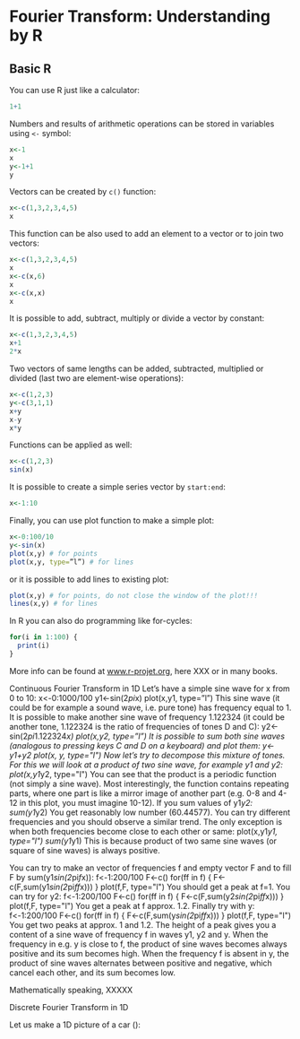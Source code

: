 # Fourier Transform: Understanding by R

## Basic R

You can use R just like a calculator:

```R
1+1
```

Numbers and results of arithmetic operations can be stored in variables using `<-` symbol:

```R
x<-1
x
y<-1+1
y
```

Vectors can be created by `c()` function:

```R
x<-c(1,3,2,3,4,5)
x
```

This function can be also used to add an element to a vector or to join two vectors:

```R
x<-c(1,3,2,3,4,5)
x
x<-c(x,6)
x
x<-c(x,x)
x
```

It is possible to add, subtract, multiply or divide a vector by constant:

```R
x<-c(1,3,2,3,4,5)
x+1
2*x
```

Two vectors of same lengths can be added, subtracted, multiplied or divided (last two are element-wise operations):

```R
x<-c(1,2,3)
y<-c(3,1,1)
x+y
x-y
x*y
```

Functions can be applied as well:

```R
x<-c(1,2,3)
sin(x)
```

It is possible to create a simple series vector by `start:end`:

```R
x<-1:10
```

Finally, you can use plot function to make a simple plot:

```R
x<-0:100/10
y<-sin(x)
plot(x,y) # for points
plot(x,y, type=”l”) # for lines
```

or it is possible to add lines to existing plot:

```R
plot(x,y) # for points, do not close the window of the plot!!!
lines(x,y) # for lines
```

In R you can also do programming like for-cycles:

```R
for(i in 1:100) {
  print(i)
}
```

More info can be found at www.r-projet.org, here XXX or in many books.

Continuous Fourier Transform in 1D
Let’s have a simple sine wave for x from 0 to 10:
x<-0:1000/100
y1<-sin(2*pi*x)
plot(x,y1, type=”l”)
This sine wave (it could be for example a sound wave, i.e. pure tone) has frequency equal to 1. It is possible to make another sine wave of frequency 1.122324 (it could be another tone, 1.122324 is the ratio of frequencies of tones D and C):
y2<-sin(2*pi*1.122324*x)
plot(x,y2, type=”l”)
It is possible to sum both sine waves (analogous to pressing keys C and D on a keyboard) and plot them:
y<-y1+y2
plot(x, y, type="l")
Now let’s try to decompose this mixture of tones. For this we will look at a product of two sine wave, for example y1 and y2:
plot(x,y1*y2, type="l")
You can see that the product is a periodic function (not simply a sine wave). Most interestingly, the function contains repeating parts, where one part is like a mirror image of another part (e.g. 0-8 and 4-12 in this plot, you must imagine 10-12). If you sum values of y1*y2:
sum(y1*y2)
You get reasonably low number (60.44577). You can try different frequencies and you should observe a similar trend. The only exception is when both frequencies become close to each other or same:
plot(x,y1*y1, type="l")
sum(y1*y1)
This is because product of two same sine waves (or square of sine waves) is always positive.

You can try to make an vector of frequencies f and empty vector F and to fill F by sum(y1*sin(2*pi*f*x)):
f<-1:200/100
F<-c()
for(ff in f) {
  F<-c(F,sum(y1*sin(2*pi*ff*x)))
}
plot(f,F, type="l")
You should get a peak at f=1. You can try for y2:
f<-1:200/100
F<-c()
for(ff in f) {
  F<-c(F,sum(y2*sin(2*pi*ff*x)))
}
plot(f,F, type="l")
You get a peak at f approx. 1.2. Finally try with y:
f<-1:200/100
F<-c()
for(ff in f) {
  F<-c(F,sum(y*sin(2*pi*ff*x)))
}
plot(f,F, type="l")
You get two peaks at approx. 1 and 1.2. The height of a peak gives you a content of a sine wave of frequency f in waves y1, y2 and y. When the frequency in e.g. y is close to f, the product of sine waves becomes always positive and its sum becomes high. When the frequency f is absent in y, the product of sine waves alternates between positive and negative, which cancel each other, and its sum becomes low. 

Mathematically speaking, XXXXX

Discrete Fourier Transform in 1D

Let us make a 1D picture of a car ():

